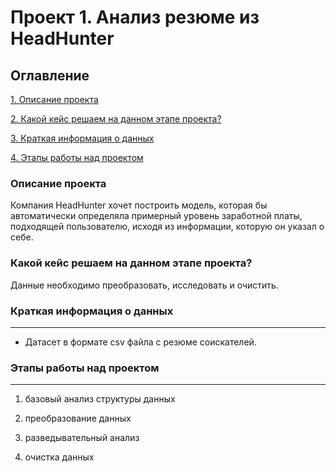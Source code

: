 # Проект 1. Анализ резюме из HeadHunter

## Оглавление
[1. Описание проекта](https://github.com/Aduardrud/my_data/blob/main/project_1/README.md#Описание-проекта)

[2. Какой кейс решаем на данном этапе проекта?](https://github.com/Aduardrud/my_data/blob/main/project_1/README.md#Какой-кейс-решаем)

[3. Краткая информация о данных](https://github.com/Aduardrud/my_data/blob/main/project_1/README.md#Краткая-информация-о-данных)

[4. Этапы работы над проектом](https://github.com/Aduardrud/my_data/blob/main/project_1/README.md#Этапы-работы-над-проектом)



### Описание проекта
Компания HeadHunter хочет построить модель, которая бы автоматически определяла примерный уровень заработной платы, подходящей пользователю, исходя из информации, которую он указал о себе. 
  
### Какой кейс решаем на данном этапе проекта?
Данные необходимо преобразовать, исследовать и очистить.

### Краткая информация о данных
*******
- Датасет в формате csv файла с резюме соискателей.

### Этапы работы над проектом
*******
1. базовый анализ структуры данных

2. преобразование данных

3. разведывательный анализ

4. очистка данных